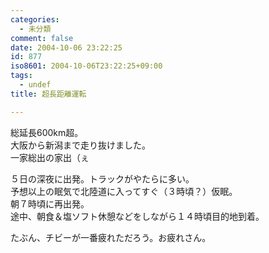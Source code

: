 ```yaml
---
categories:
  - 未分類
comment: false
date: 2004-10-06 23:22:25
id: 877
iso8601: 2004-10-06T23:22:25+09:00
tags:
  - undef
title: 超長距離運転

---
```


<div class="entry-body">
                                 <p>総延長600km超。<br />
大阪から新潟まで走り抜けました。<br />
一家総出の家出（ぇ</p>

<p>５日の深夜に出発。トラックがやたらに多い。<br />
予想以上の眠気で北陸道に入ってすぐ（３時頃？）仮眠。<br />
朝７時頃に再出発。<br />
途中、朝食＆塩ソフト休憩などをしながら１４時頃目的地到着。</p>

<p>たぶん、チビーが一番疲れただろう。お疲れさん。</p>
                              </div>    	